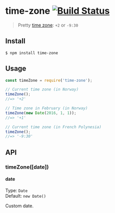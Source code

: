 # time-zone [![Build Status](https://travis-ci.org/sindresorhus/time-zone.svg?branch=master)](https://travis-ci.org/sindresorhus/time-zone)

> Pretty [time zone](https://en.wikipedia.org/wiki/Time_zone): `+2` or `-9:30`


## Install

```
$ npm install time-zone
```


## Usage

```js
const timeZone = require('time-zone');

// Current time zone (in Norway)
timeZone();
//=> '+2'

// Time zone in February (in Norway)
timeZone(new Date(2016, 1, 1));
//=> '+1'

// Current time zone (in French Polynesia)
timeZone();
//=> '-9:30'
```


## API

### timeZone([date])

#### date

Type: `Date`<br>
Default: `new Date()`

Custom date.
